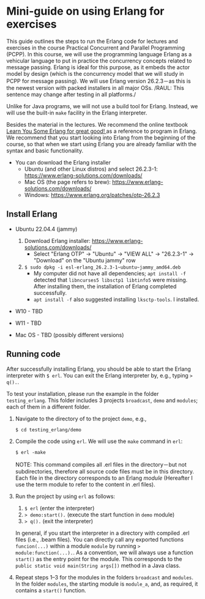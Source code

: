 # Mini-guide on using Erlang for exercises


This guide outlines the steps to run the Erlang code for lectures and exercises in the course Practical Concurrent and Parallel Programming (PCPP).
In this course, we will use the programming language Erlang as a vehicular language to put in practice the concurrency concepts related to message passing.
Erlang is ideal for this purpose, as it embeds the actor model by design (which is the concurrency model that we will study in PCPP for message passing).
We will use Erlang version 26.2.3－as this is the newest version with packed installers in all major OSs. /RAUL: This sentence may change after testing in all platforms./

Unlike for Java programs, we will not use a build tool for Erlang.
Instead, we will use the built-in `make` facility in the Erlang interpreter.

Besides the material in the lectures. We recommend the online textbook [Learn You Some Erlang for great good! ](https://learnyousomeerlang.com/content) as a reference to program in Erlang. We recommend that you start looking into Erlang from the beginning of the course, so that when we start using Erlang you are already familiar with the syntax and basic functionality.
  
* You can download the Erlang installer 
  * Ubuntu (and other Linux distros) and select 26.2.3-1: https://www.erlang-solutions.com/downloads/
  * Mac OS (the page refers to brew): https://www.erlang-solutions.com/downloads/
  * Windows: https://www.erlang.org/patches/otp-26.2.3
  

## Install Erlang
* Ubuntu 22.04.4 (jammy)
  1. Download Erlang installer: https://www.erlang-solutions.com/downloads/
	 * Select "Erlang OTP" -> "Ubuntu" -> "VIEW ALL" -> "26.2.3-1" -> "Download" on the "Ubuntu jammy" row
  2. `$ sudo dpkg -i esl-erlang_26.2.3-1~ubuntu~jammy_amd64.deb`
	 * My computer did not have all dependencies; `apt install -f` detected that `libncurses5 libsctp1 libtinfo5` were missing. 
	   After installing them, the installation of Erlang completed successfully.
	 * `apt install -f` also suggested installing `lksctp-tools`. I installed.
	
* W10 - TBD
* W11 - TBD
* Mac OS - TBD (possibly different versions)
  
## Running code

After successfully installing Erlang, you should be able to start the Erlang interpreter with `$ erl`. You can exit the Erlang interpreter by, e.g., typing `> q().`.

To test your installation, please run the example in the folder `testing_erlang`. This folder includes 3 projects `broadcast`, `demo` and `modules`; each of them in a different folder.

1. Navigate to the directory of to the project `demo`, e.g., 

	`$ cd testing_erlang/demo`

2. Compile the code using `erl`. We will use the `make` command in `erl`:

	`$ erl -make`
	
   NOTE: This command compiles all .erl files in the directory－but not subdirectories, therefore all source code files must be in this directory. Each file in the directory corresponds to an Erlang *module* (Hereafter I use the term module to refer to the content in .erl files).
   
3. Run the project by using `erl` as follows:

	1. `$ erl` (enter the interpreter)
	2. `> demo:start().` (execute the start function in `demo` module)
	3. `> q().` (exit the interpreter)
	
	In general, if you start the interpreter in a directory with compiled .erl files (i.e., .beam files). You can directly call any exported functions `funcion(...)` within a module `module` by running `> module:function(...).`. As a convention, we will always use a function `start()` as the entry point for the module. This corresponds to the `public static void main(String args[])` method in a Java class.

4. Repeat steps 1–3 for the modules in the folders `broadcast` and `modules`. In the folder `modules`, the starting module is `module_a`, and, as required, it contains a `start()` function.
